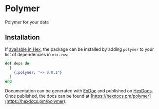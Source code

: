 # Polymer

Polymer for your data

## Installation

If [available in Hex](https://hex.pm/docs/publish), the package can be installed
by adding `polymer` to your list of dependencies in `mix.exs`:

```elixir
def deps do
  [
    {:polymer, "~> 0.0.1"}
  ]
end
```

Documentation can be generated with [ExDoc](https://github.com/elixir-lang/ex_doc)
and published on [HexDocs](https://hexdocs.pm). Once published, the docs can
be found at [https://hexdocs.pm/polymer](https://hexdocs.pm/polymer).

